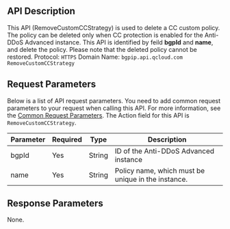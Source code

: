 ﻿[//]: # (chinagitpath:XXXXX)

## API Description
This API (RemoveCustomCCStrategy) is used to delete a CC custom policy. The policy can be deleted only when CC protection is enabled for the Anti-DDoS Advanced instance. This API is identified by feild **bgpId** and **name**, and delete the policy. Please note that the deleted policy cannot be restored.
Protocol: `HTTPS`
Domain Name: `bgpip.api.qcloud.com`
`RemoveCustomCCStrategy`

## Request Parameters
Below is a list of API request parameters. You need to add common request parameters to your request when calling this API. For more information, see the [Common Request Parameters](https://cloud.tencent.com/document/product/1014/31224). The Action field for this API is `RemoveCustomCCStrategy`.

| Parameter | Required | Type | Description |
|---------|---------|---------|---------|
| bgpId | Yes | String | ID of the Anti-DDoS Advanced instance |
| name | Yes | String | Policy name, which must be unique in the instance. |

## Response Parameters
None.
